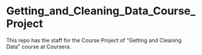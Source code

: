 # Getting_and_Cleaning_Data_Course_Project
This repo has the staff for the Course Project of "Getting and Cleaning Data" course at Coursera.
